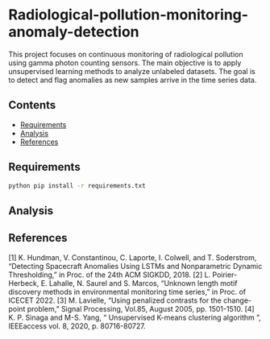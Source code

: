 # Radiological-pollution-monitoring-anomaly-detection
This project focuses on continuous monitoring of radiological pollution using gamma photon counting sensors. The main objective is to apply unsupervised learning methods to analyze unlabeled datasets. The goal is to detect and flag anomalies as new samples arrive in the time series data.


## Contents
- [Requirements](#Requirements)     
- [Analysis](#Analysis)
- [References](#References)

## Requirements

```bash
python pip install -r requirements.txt
```
## Analysis

## References

[1] K. Hundman, V. Constantinou, C. Laporte, I. Colwell, and T. Soderstrom, “Detecting Spacecraft Anomalies Using LSTMs and 
Nonparametric Dynamic Thresholding,” in Proc. of the 24th ACM SIGKDD, 2018. 
[2] L. Poirier-Herbeck, E. Lahalle, N. Saurel and S. Marcos, “Unknown length motif discovery methods in environmental monitoring 
time series,” in Proc. of ICECET 2022. 
[3] M. Lavielle, “Using penalized contrasts for the change-point problem,” Signal Processing, Vol.85, August 2005, pp. 1501-1510. 
[4] K. P. Sinaga and M-S. Yang, “ Unsupervised K-means clustering algorithm ”, IEEEaccess vol. 8, 2020, p. 80716-80727. 